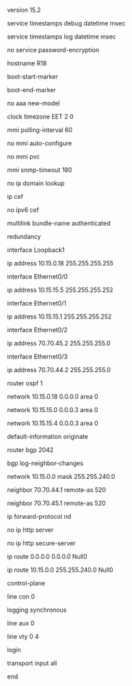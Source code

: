 version 15.2

service timestamps debug datetime msec

service timestamps log datetime msec

no service password-encryption

hostname R18

boot-start-marker

boot-end-marker

no aaa new-model

clock timezone EET 2 0

mmi polling-interval 60

no mmi auto-configure

no mmi pvc

mmi snmp-timeout 180

no ip domain lookup

ip cef

no ipv6 cef

multilink bundle-name authenticated

redundancy

interface Loopback1

ip address 10.15.0.18 255.255.255.255

interface Ethernet0/0

ip address 10.15.15.5 255.255.255.252

interface Ethernet0/1

ip address 10.15.15.1 255.255.255.252

interface Ethernet0/2

ip address 70.70.45.2 255.255.255.0

interface Ethernet0/3

ip address 70.70.44.2 255.255.255.0

router ospf 1

network 10.15.0.18 0.0.0.0 area 0

network 10.15.15.0 0.0.0.3 area 0

network 10.15.15.4 0.0.0.3 area 0

default-information originate

router bgp 2042

bgp log-neighbor-changes

network 10.15.0.0 mask 255.255.240.0

neighbor 70.70.44.1 remote-as 520

neighbor 70.70.45.1 remote-as 520

ip forward-protocol nd

no ip http server

no ip http secure-server

ip route 0.0.0.0 0.0.0.0 Null0

ip route 10.15.0.0 255.255.240.0 Null0

control-plane

line con 0

logging synchronous

line aux 0

line vty 0 4

login

transport input all

end
